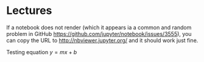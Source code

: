 # Lectures

If a notebook does not render (which it appears ia a common and random problem in GitHub https://github.com/jupyter/notebook/issues/3555), you can copy the URL to http://nbviewer.jupyter.org/ and it should work just fine.

Testing equation $y=mx+b$
